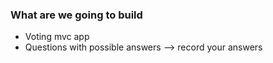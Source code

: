 ### What are we going to build

- Voting mvc app
- Questions with possible answers --> record your answers